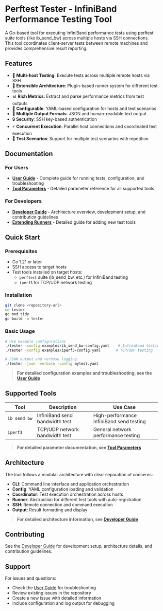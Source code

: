 # Perftest Tester - InfiniBand Performance Testing Tool

A Go-based tool for executing InfiniBand performance tests using perftest suite tools (like ib_send_bw) across multiple hosts via SSH connections. This tool coordinates client-server tests between remote machines and provides comprehensive result reporting.

## Features

- 🚀 **Multi-host Testing**: Execute tests across multiple remote hosts via SSH
- 🔌 **Extensible Architecture**: Plugin-based runner system for different test tools
- 📊 **Rich Metrics**: Extract and parse performance metrics from test outputs
- 🔧 **Configurable**: YAML-based configuration for hosts and test scenarios
- 📝 **Multiple Output Formats**: JSON and human-readable text output
- 🔒 **Security**: SSH key-based authentication
- ⚡ **Concurrent Execution**: Parallel host connections and coordinated test execution
- 🎯 **Test Scenarios**: Support for multiple test scenarios with repetition

## Documentation

### For Users
- **[User Guide](docs/USER_GUIDE.md)** - Complete guide for running tests, configuration, and troubleshooting
- **[Tool Parameters](docs/RUNNER_PARAMETERS.md)** - Detailed parameter reference for all supported tools

### For Developers  
- **[Developer Guide](docs/DEVELOPER_GUIDE.md)** - Architecture overview, development setup, and contribution guidelines
- **[Extending Runners](docs/EXTENDING_RUNNERS.md)** - Detailed guide for adding new test tools

## Quick Start

### Prerequisites
- Go 1.21 or later
- SSH access to target hosts  
- Test tools installed on target hosts:
  - `perftest` suite (ib_send_bw, etc.) for InfiniBand testing
  - `iperf3` for TCP/UDP network testing

### Installation
```bash
git clone <repository-url>
cd tester
go mod tidy
go build -o tester
```

### Basic Usage
```bash
# Use example configurations
./tester -config examples/ib_send_bw-config.yaml    # InfiniBand testing
./tester -config examples/iperf3-config.yaml       # TCP/UDP testing

# JSON output and verbose logging
./tester -json -verbose -config mytest.yaml
```

> **For detailed configuration examples and troubleshooting, see the [User Guide](docs/USER_GUIDE.md)**

## Supported Tools

| Tool | Description | Use Case |
|------|-------------|----------|
| `ib_send_bw` | InfiniBand send bandwidth test | High-performance InfiniBand send testing |
| `iperf3` | TCP/UDP network bandwidth test | General network performance testing |

> **For detailed parameter documentation, see [Tool Parameters](docs/RUNNER_PARAMETERS.md)**

## Architecture

The tool follows a modular architecture with clear separation of concerns:

- **CLI**: Command line interface and application orchestration
- **Config**: YAML configuration loading and validation
- **Coordinator**: Test execution orchestration across hosts
- **Runner**: Abstraction for different test tools with auto-registration
- **SSH**: Remote connection and command execution
- **Output**: Result formatting and display

> **For detailed architecture information, see [Developer Guide](docs/DEVELOPER_GUIDE.md)**

## Contributing

See the [Developer Guide](docs/DEVELOPER_GUIDE.md) for development setup, architecture details, and contribution guidelines.

## Support

For issues and questions:
- Check the [User Guide](docs/USER_GUIDE.md) for troubleshooting
- Review existing issues in the repository  
- Create a new issue with detailed information
- Include configuration and log output for debugging